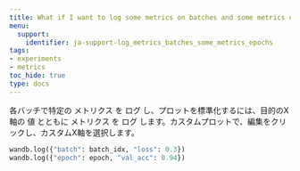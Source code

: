 ```yaml
---
title: What if I want to log some metrics on batches and some metrics only on epochs?
menu:
  support:
    identifier: ja-support-log_metrics_batches_some_metrics_epochs
tags:
- experiments
- metrics
toc_hide: true
type: docs
---
```


各バッチで特定の メトリクス を ログ し、プロットを標準化するには、目的のX軸の 値 とともに メトリクス を ログ します。カスタムプロットで、編集をクリックし、カスタムX軸を選択します。

```python
wandb.log({"batch": batch_idx, "loss": 0.3})
wandb.log({"epoch": epoch, "val_acc": 0.94})
```
